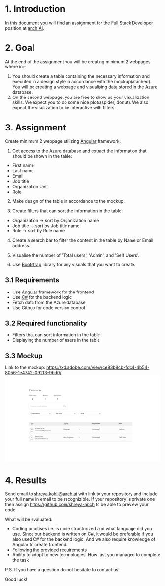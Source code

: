 # 1. Introduction
In this document you will find an assignment for the Full Stack Developer position at [anch.AI](https://anch.ai/).
# 2. Goal
At the end of the assignment you will be creating minimum 2 webpages where in:-

1. You should create a table containing the necessary information and executed in a design style in accordance with the mockup(atached). You will be creating a webpage and visualising data stored in the [Azure](https://azure.microsoft.com/) database.
2. On the second webpage, you are free to show us your visualization skills. We expect you to do some nice plots(spider, donut). We also expect the visulization to be interactive with filters.   
# 3. Assignment
Create minimum 2 webpage utilizing [Angular](https://angular.io/) framework.

1. Get access to the Azure database and extract the information that should be shown in the table:
- First name
- Last name 
- Email
- Job title
- Organization Unit
- Role

2. Make design of the table in accordance to the mockup.

3. Create filters that can sort the information in the table:
- Organization -> sort by Organization name
- Job title -> sort by Job title name
- Role -> sort by Role name

4. Create a search bar to filter the content in the table by Name or Email address.

5. Visualise the number of 'Total users', 'Admin', and 'Self Users'.

6. Use [Bootstrap](https://getbootstrap.com/) library for any visuals that you want to create.
## 3.1 Requirements
- Use [Angular](https://angular.io/) framework for the frontend
- Use [C#](https://docs.microsoft.com/) for the backend logic
- Fetch data from the Azure database
- Use Github for code version control
## 3.2 Required functionality
- Filters that can sort information in the table
- Displaying the number of users in the table
## 3.3 Mockup
Link to the mockup: https://xd.adobe.com/view/ce83b8cb-fdc4-4b54-8056-1e4742a092f3-9bd0/
![](https://github.com/shreya-anch/Fullstack_assignment/blob/74fbfe8cdb346638e3cce2cf28fb147ba970c325/assets/Contacts%20mockup.png)
# 4. Results
Send email to shreya.kohli@anch.ai with link to your repository and include your full name in email to be recognizible. If your repository is private one then assign https://github.com/shreya-anch to be able to preview your code.

What will be evaluated:

- Coding practises i.e. is code structurized and what language did you use. Since our backend is written on C#, it would be preferable if you also used C# for the backend logic. And we also require knowledge of Angular to create frontend.
- Following the provided requirements
- Ability to adopt to new technologies. How fast you managed to complete the task

P.S. If you have a question do not hesitate to contact us!

Good luck!



